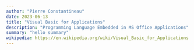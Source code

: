 ```yaml
---
author: "Pierre Constantineau"
date: 2023-06-13
title: "Visual Basic for Applications"
description: "Programming Language Embedded in MS Office Applications"
summary: "hello summary"
wikipedia: https://en.wikipedia.org/wiki/Visual_Basic_for_Applications
---
```

